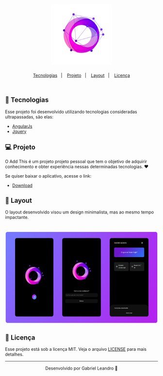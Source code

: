 <h1 align="center">
    <img alt="Add This" title="Add This" width="200px" height="200px" src=".github/playstore-icon.png" />
</h1>

<p align="center">
  <a href="#rocket-tecnologias">Tecnologias</a>&nbsp;&nbsp;&nbsp;|&nbsp;&nbsp;&nbsp;
  <a href="#-projeto">Projeto</a>&nbsp;&nbsp;&nbsp;|&nbsp;&nbsp;&nbsp;
  <a href="#-layout">Layout</a>&nbsp;&nbsp;&nbsp;|&nbsp;&nbsp;&nbsp;
  <a href="#memo-licença">Licença</a>
</p>

<br>

## 🚀 Tecnologias

Esse projeto foi desenvolvido utilizando tecnologias consideradas ultrapassadas, são elas:

- [AngularJs](https://angularjs.org/)
- [Jquery](https://jquery.com/)

## 💻 Projeto

O Add This é um projeto projeto pessoal que tem o objetivo de adquirir conhecimento e obter experiência nessas determinadas tecnologias. ♥️

Se quiser baixar o aplicativo, acesse o link:
- [Download](https://drive.google.com/file/d/1t2leTM36lIeVrDYzsqgkta0zDbrT4IE9/view?usp=sharing)

## 🔖 Layout

O layout desenvolvido visou um design minimalista, mas ao mesmo tempo impactante.

 
<h1 align="center">
   <img alt="Add This" title="Add This" width="500px" height="300px" src=".github/app.png" /> 
</h1>

## 📝 Licença

Esse projeto está sob a licença MIT. Veja o arquivo [LICENSE](LICENSE.md) para mais detalhes.

---

<p align="center">Desenvolvido por Gabriel Leandro 💜</p>
